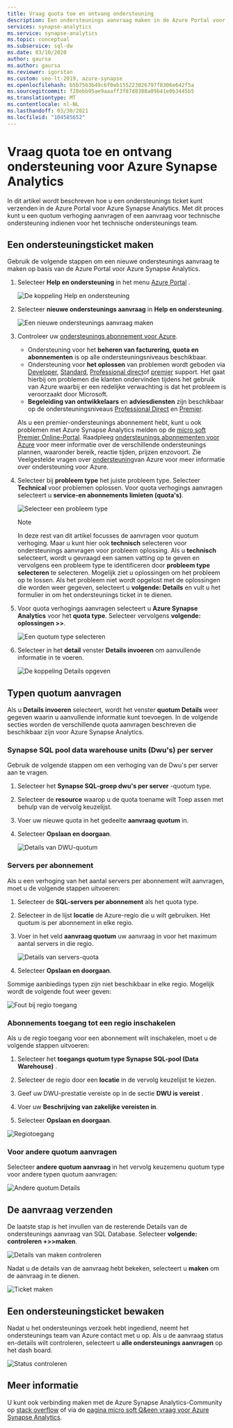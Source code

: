 ```yaml
---
title: Vraag quota toe en ontvang ondersteuning
description: Een ondersteunings aanvraag maken in de Azure Portal voor Azure Synapse Analytics. Aanvraag quotum verhoogt of krijgt ondersteuning bij het oplossen van problemen.
services: synapse-analytics
ms.service: synapse-analytics
ms.topic: conceptual
ms.subservice: sql-dw
ms.date: 03/10/2020
author: gaursa
ms.author: gaursa
ms.reviewer: igorstan
ms.custom: seo-lt-2019, azure-synapse
ms.openlocfilehash: b5b7563b49c6f0eb155223026797f8306e642f5a
ms.sourcegitcommit: f28ebb95ae9aaaff3f87d8388a09b41e0b3445b5
ms.translationtype: MT
ms.contentlocale: nl-NL
ms.lasthandoff: 03/30/2021
ms.locfileid: "104585652"
---
```

# <a name="request-quota-increases-and-get-support-for-azure-synapse-analytics"></a>Vraag quota toe en ontvang ondersteuning voor Azure Synapse Analytics

In dit artikel wordt beschreven hoe u een ondersteunings ticket kunt verzenden in de Azure Portal voor Azure Synapse Analytics. Met dit proces kunt u een quotum verhoging aanvragen of een aanvraag voor technische ondersteuning indienen voor het technische ondersteunings team.

## <a name="create-a-support-ticket"></a>Een ondersteuningsticket maken

Gebruik de volgende stappen om een nieuwe ondersteunings aanvraag te maken op basis van de Azure Portal voor Azure Synapse Analytics.

1. Selecteer **Help en ondersteuning** in het menu [Azure Portal](https://portal.azure.com) .

   ![De koppeling Help en ondersteuning](./media/sql-data-warehouse-get-started-create-support-ticket/help-plus-support.png)


1. Selecteer **nieuwe ondersteunings aanvraag** in **Help en ondersteuning**.

    ![Een nieuwe ondersteunings aanvraag maken](./media/sql-data-warehouse-get-started-create-support-ticket/new-support-request.png)

1. Controleer uw [ondersteunings abonnement voor Azure](https://azure.microsoft.com/support/plans/?WT.mc_id=Support_Plan_510979/).

   * Ondersteuning voor het **beheren van facturering, quota en abonnementen** is op alle ondersteuningsniveaus beschikbaar.
   * Ondersteuning voor **het oplossen** van problemen wordt geboden via [Developer](https://azure.microsoft.com/support/plans/developer/), [Standard](https://azure.microsoft.com/support/plans/standard/), [Professional direct](https://azure.microsoft.com/support/plans/prodirect/)of [premier](https://azure.microsoft.com/support/plans/premier/) support. Het gaat hierbij om problemen die klanten ondervinden tijdens het gebruik van Azure waarbij er een redelijke verwachting is dat het probleem is veroorzaakt door Microsoft.
   * **Begeleiding van ontwikkelaars** en **adviesdiensten** zijn beschikbaar op de ondersteuningsniveaus [Professional Direct](https://azure.microsoft.com/support/plans/prodirect/) en [Premier](https://azure.microsoft.com/support/plans/premier/).

   Als u een premier-ondersteunings abonnement hebt, kunt u ook problemen met Azure Synapse Analytics melden op de [micro soft Premier Online-Portal](https://premier.microsoft.com/). Raadpleeg [ondersteunings abonnementen voor Azure](https://azure.microsoft.com/support/plans/?WT.mc_id=Support_Plan_510979/) voor meer informatie over de verschillende ondersteunings plannen, waaronder bereik, reactie tijden, prijzen enzovoort.  Zie Veelgestelde vragen over [ondersteuning](https://azure.microsoft.com/support/faq/)van Azure voor meer informatie over ondersteuning voor Azure.

1. Selecteer bij **probleem type** het juiste probleem type. Selecteer **Technical** voor problemen oplossen. Voor quota verhogings aanvragen selecteert u **service-en abonnements limieten (quota's)**.

   ![Selecteer een probleem type](./media/sql-data-warehouse-get-started-create-support-ticket/select-quota-issue-type.png)  

   > [!NOTE]
   > In deze rest van dit artikel focusses de aanvragen voor quotum verhoging. Maar u kunt hier ook **technisch** selecteren voor ondersteunings aanvragen voor probleem oplossing. Als u **technisch** selecteert, wordt u gevraagd een samen vatting op te geven en vervolgens een probleem type te identificeren door **probleem type selecteren** te selecteren. Mogelijk ziet u oplossingen om het probleem op te lossen. Als het probleem niet wordt opgelost met de oplossingen die worden weer gegeven, selecteert u **volgende: Details** en vult u het formulier in om het ondersteunings ticket in te dienen.

1. Voor quota verhogings aanvragen selecteert u **Azure Synapse Analytics** voor het **quota type**. Selecteer vervolgens **volgende: oplossingen >>**.

   ![Een quotum type selecteren](./media/sql-data-warehouse-get-started-create-support-ticket/select-quota-type.png)

1. Selecteer in het **detail** venster **Details invoeren** om aanvullende informatie in te voeren.

   ![De koppeling Details opgeven](./media/sql-data-warehouse-get-started-create-support-ticket/provide-details-link.png)

## <a name="quota-request-types"></a>Typen quotum aanvragen

Als u **Details invoeren** selecteert, wordt het venster **quotum Details** weer gegeven waarin u aanvullende informatie kunt toevoegen. In de volgende secties worden de verschillende quota aanvragen beschreven die beschikbaar zijn voor Azure Synapse Analytics.

### <a name="synapse-sql-pool-data-warehouse-units-dwus-per-server"></a>Synapse SQL pool data warehouse units (Dwu's) per server

Gebruik de volgende stappen om een verhoging van de Dwu's per server aan te vragen.

1. Selecteer het **Synapse SQL-groep dwu's per server** -quotum type.

1. Selecteer de **resource** waarop u de quota toename wilt Toep assen met behulp van de vervolg keuzelijst.

1. Voer uw nieuwe quota in het gedeelte **aanvraag quotum** in.

1. Selecteer **Opslaan en doorgaan**.

   ![Details van DWU-quotum](./media/sql-data-warehouse-get-started-create-support-ticket/quota-details-dwus.png)


### <a name="servers-per-subscription"></a>Servers per abonnement

Als u een verhoging van het aantal servers per abonnement wilt aanvragen, moet u de volgende stappen uitvoeren:

1. Selecteer de **SQL-servers per abonnement** als het quota type.

1. Selecteer in de lijst **locatie** de Azure-regio die u wilt gebruiken. Het quotum is per abonnement in elke regio.

1. Voer in het veld **aanvraag quotum** uw aanvraag in voor het maximum aantal servers in die regio.

   ![Details van servers-quota](./media/sql-data-warehouse-get-started-create-support-ticket/quota-details-servers.png)



1. Selecteer **Opslaan en doorgaan**.

Sommige aanbiedings typen zijn niet beschikbaar in elke regio. Mogelijk wordt de volgende fout weer geven:

![Fout bij regio toegang](./media/sql-data-warehouse-get-started-create-support-ticket/region-access-error.png)

### <a name="enable-subscription-access-to-a-region"></a>Abonnements toegang tot een regio inschakelen

Als u de regio toegang voor een abonnement wilt inschakelen, moet u de volgende stappen uitvoeren:  

1. Selecteer het **toegangs quotum type Synapse SQL-pool (Data Warehouse)** .

1. Selecteer de regio door een **locatie** in de vervolg keuzelijst te kiezen.

1. Geef uw DWU-prestatie vereiste op in de sectie **DWU is vereist** .

1. Voer uw **Beschrijving van zakelijke vereisten in**. 

1. Selecteer **Opslaan en doorgaan**.

![Regiotoegang](./media/sql-data-warehouse-get-started-create-support-ticket/quota-details-region.png)


### <a name="for-other-quota-requests"></a>Voor andere quotum aanvragen

Selecteer **andere quotum aanvraag** in het vervolg keuzemenu quotum type voor andere typen quotum aanvragen:

![Andere quotum Details](./media/sql-data-warehouse-get-started-create-support-ticket/quota-details.png)

## <a name="submit-your-request"></a>De aanvraag verzenden

De laatste stap is het invullen van de resterende Details van de ondersteunings aanvraag van SQL Database. Selecteer **volgende: controleren +>>maken**.

![Details van maken controleren](./media/sql-data-warehouse-get-started-create-support-ticket/review-create-details.png)

Nadat u de details van de aanvraag hebt bekeken, selecteert u **maken** om de aanvraag in te dienen.

![Ticket maken](./media/sql-data-warehouse-get-started-create-support-ticket/create-ticket.png)

## <a name="monitor-a-support-ticket"></a>Een ondersteuningsticket bewaken

Nadat u het ondersteunings verzoek hebt ingediend, neemt het ondersteunings team van Azure contact met u op. Als u de aanvraag status en-details wilt controleren, selecteert u **alle ondersteunings aanvragen** op het dash board.

![Status controleren](./media/sql-data-warehouse-get-started-create-support-ticket/monitor-ticket.png)

## <a name="other-resources"></a>Meer informatie

U kunt ook verbinding maken met de Azure Synapse Analytics-Community op [stack overflow](https://stackoverflow.com/questions/tagged/azure-synapse+or+azure-sql-data-warehouse) of via de [pagina micro soft Q&een vraag voor Azure Synapse Analytics](/answers/topics/azure-synapse-analytics.html).